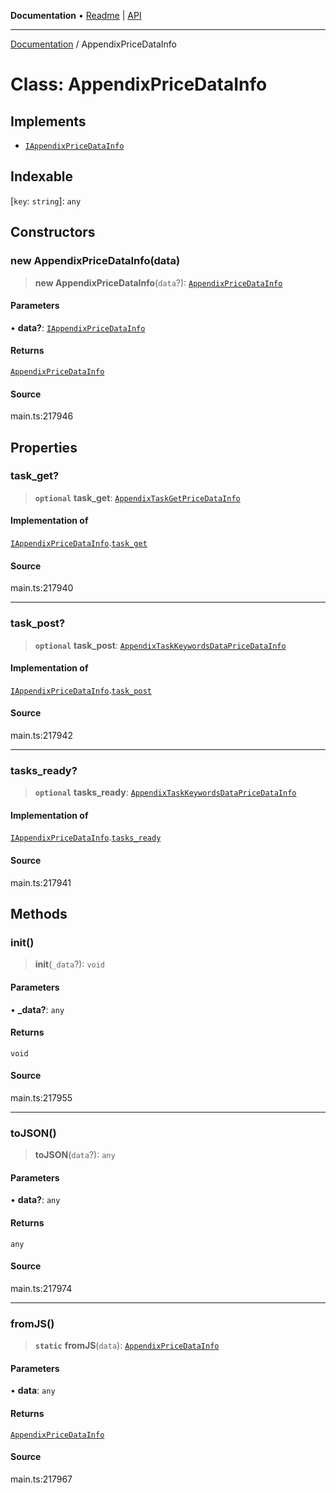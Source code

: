 **Documentation** • [Readme](../README.md) \| [API](../globals.md)

***

[Documentation](../README.md) / AppendixPriceDataInfo

# Class: AppendixPriceDataInfo

## Implements

- [`IAppendixPriceDataInfo`](../interfaces/IAppendixPriceDataInfo.md)

## Indexable

 \[`key`: `string`\]: `any`

## Constructors

### new AppendixPriceDataInfo(data)

> **new AppendixPriceDataInfo**(`data`?): [`AppendixPriceDataInfo`](AppendixPriceDataInfo.md)

#### Parameters

• **data?**: [`IAppendixPriceDataInfo`](../interfaces/IAppendixPriceDataInfo.md)

#### Returns

[`AppendixPriceDataInfo`](AppendixPriceDataInfo.md)

#### Source

main.ts:217946

## Properties

### task\_get?

> **`optional`** **task\_get**: [`AppendixTaskGetPriceDataInfo`](AppendixTaskGetPriceDataInfo.md)

#### Implementation of

[`IAppendixPriceDataInfo`](../interfaces/IAppendixPriceDataInfo.md).[`task_get`](../interfaces/IAppendixPriceDataInfo.md#task_get)

#### Source

main.ts:217940

***

### task\_post?

> **`optional`** **task\_post**: [`AppendixTaskKeywordsDataPriceDataInfo`](AppendixTaskKeywordsDataPriceDataInfo.md)

#### Implementation of

[`IAppendixPriceDataInfo`](../interfaces/IAppendixPriceDataInfo.md).[`task_post`](../interfaces/IAppendixPriceDataInfo.md#task_post)

#### Source

main.ts:217942

***

### tasks\_ready?

> **`optional`** **tasks\_ready**: [`AppendixTaskKeywordsDataPriceDataInfo`](AppendixTaskKeywordsDataPriceDataInfo.md)

#### Implementation of

[`IAppendixPriceDataInfo`](../interfaces/IAppendixPriceDataInfo.md).[`tasks_ready`](../interfaces/IAppendixPriceDataInfo.md#tasks_ready)

#### Source

main.ts:217941

## Methods

### init()

> **init**(`_data`?): `void`

#### Parameters

• **\_data?**: `any`

#### Returns

`void`

#### Source

main.ts:217955

***

### toJSON()

> **toJSON**(`data`?): `any`

#### Parameters

• **data?**: `any`

#### Returns

`any`

#### Source

main.ts:217974

***

### fromJS()

> **`static`** **fromJS**(`data`): [`AppendixPriceDataInfo`](AppendixPriceDataInfo.md)

#### Parameters

• **data**: `any`

#### Returns

[`AppendixPriceDataInfo`](AppendixPriceDataInfo.md)

#### Source

main.ts:217967
